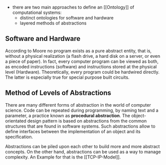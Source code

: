 - there are two main approaches to define an [[Ontology]] of computational systems:
	- distinct ontologies for software and hardware
	- layered methods of abstractions

## Software and Hardware

According to Moore no program exists as a pure abstract entity, that is, without a physical realization (a flash drive, a hard disk on a server, or even a piece of paper). In fact, every computer program can be viewed as both, as encoded instructions (software) and instructions stored at the physical level (Hardware). Theoretically, every program could be hardwired directly. The latter is especially true for special purpose built circuits.

## Method of Levels of Abstractions

There are many different forms of abstraction in the world of computer science. Code can be repeated during programming, by naming text and a parameter, a practice known as **procedural abstraction**. The object-orientated design pattern is based on abstractions from the common structures that are found in software systems. Such abstractions allow to define interfaces between the implementation of an object and its specification.

Abstractions can be piled upon each other to build more and more abstract concepts. On the other hand, abstractions can be used as a way to manage complexity. An Example for that is the [[TCP-IP-Model]].
